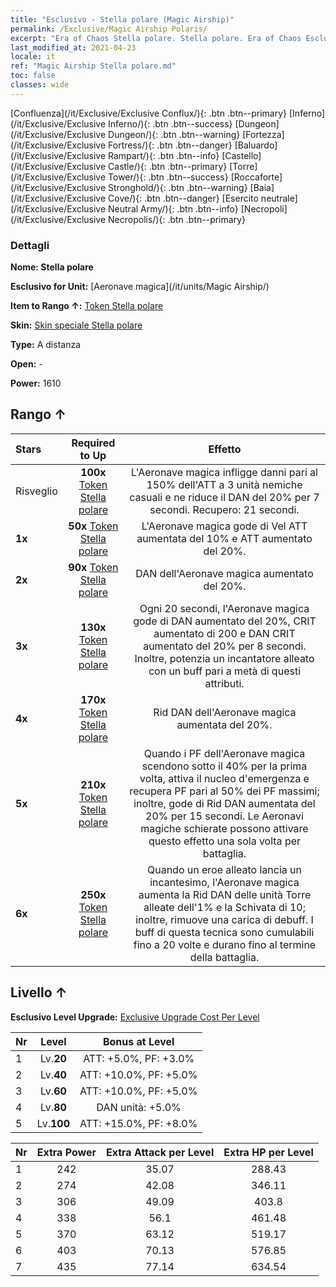 ```yaml
---
title: "Esclusivo - Stella polare (Magic Airship)"
permalink: /Exclusive/Magic Airship Polaris/
excerpt: "Era of Chaos Stella polare. Stella polare. Era of Chaos Esclusivo Stella polare. Aeronave magica Esclusivo."
last_modified_at: 2021-04-23
locale: it
ref: "Magic Airship Stella polare.md"
toc: false
classes: wide
---
```

 [Confluenza](/it/Exclusive/Exclusive Conflux/){: .btn .btn--primary} [Inferno](/it/Exclusive/Exclusive Inferno/){: .btn .btn--success} [Dungeon](/it/Exclusive/Exclusive Dungeon/){: .btn .btn--warning} [Fortezza](/it/Exclusive/Exclusive Fortress/){: .btn .btn--danger} [Baluardo](/it/Exclusive/Exclusive Rampart/){: .btn .btn--info} [Castello](/it/Exclusive/Exclusive Castle/){: .btn .btn--primary} [Torre](/it/Exclusive/Exclusive Tower/){: .btn .btn--success} [Roccaforte](/it/Exclusive/Exclusive Stronghold/){: .btn .btn--warning} [Baia](/it/Exclusive/Exclusive Cove/){: .btn .btn--danger} [Esercito neutrale](/it/Exclusive/Exclusive Neutral Army/){: .btn .btn--info} [Necropoli](/it/Exclusive/Exclusive Necropolis/){: .btn .btn--primary} 

### Dettagli
 **Nome: Stella polare** 

 **Esclusivo for Unit:** [Aeronave magica](/it/units/Magic Airship/) 

 **Item to Rango ↑:** [Token Stella polare](/ItemsIT/con_989/)

 **Skin:** [Skin speciale Stella polare](/ItemsIT/con_657/)

 **Type:** A distanza

 **Open:** -

 **Power:** 1610

## Rango ↑

  |     Stars    |  Required to Up | Effetto |
  |:-------------|:---------------:|:---------------:|
  |  Risveglio  | **100x** [Token Stella polare](/ItemsIT/con_989/) | L'Aeronave magica infligge danni pari al 150% dell'ATT a 3 unità nemiche casuali e ne riduce il DAN del 20% per 7 secondi. Recupero: 21 secondi. |
  | **1x** <i class="fas fa-star"/> | **50x** [Token Stella polare](/ItemsIT/con_989/) | L'Aeronave magica gode di Vel ATT aumentata del 10% e ATT aumentato del 20%. |
  | **2x** <i class="fas fa-star"/> | **90x** [Token Stella polare](/ItemsIT/con_989/) | DAN dell'Aeronave magica aumentato del 20%. |
  | **3x** <i class="fas fa-star"/> | **130x** [Token Stella polare](/ItemsIT/con_989/) | Ogni 20 secondi, l'Aeronave magica gode di DAN aumentato del 20%, CRIT aumentato di 200 e DAN CRIT aumentato del 20% per 8 secondi. Inoltre, potenzia un incantatore alleato con un buff pari a metà di questi attributi. |
  | **4x** <i class="fas fa-star"/> | **170x** [Token Stella polare](/ItemsIT/con_989/) | Rid DAN dell'Aeronave magica aumentata del 20%. |
  | **5x** <i class="fas fa-star"/> | **210x** [Token Stella polare](/ItemsIT/con_989/) | Quando i PF dell'Aeronave magica scendono sotto il 40% per la prima volta, attiva il nucleo d'emergenza e recupera PF pari al 50% dei PF massimi; inoltre, gode di Rid DAN aumentata del 20% per 15 secondi. Le Aeronavi magiche schierate possono attivare questo effetto una sola volta per battaglia. |
  | **6x** <i class="fas fa-star"/> | **250x** [Token Stella polare](/ItemsIT/con_989/) | Quando un eroe alleato lancia un incantesimo, l'Aeronave magica aumenta la Rid DAN delle unità Torre alleate dell'1% e la Schivata di 10; inoltre, rimuove una carica di debuff. I buff di questa tecnica sono cumulabili fino a 20 volte e durano fino al termine della battaglia. |


## Livello ↑
 **Esclusivo Level Upgrade:** [Exclusive Upgrade Cost Per Level](/Exclusive/ExclusiveUpgradeCostPerLevel/)

  |  Nr  |   Level  | Bonus at Level |
  |:-----|:--------:|:--------------:|
  | 1 | Lv.**20** | ATT: +5.0%, PF: +3.0% |
  | 2 | Lv.**40** | ATT: +10.0%, PF: +5.0% |
  | 3 | Lv.**60** | ATT: +10.0%, PF: +5.0% |
  | 4 | Lv.**80** | DAN unità: +5.0% |
  | 5 | Lv.**100** | ATT: +15.0%, PF: +8.0% |


  |  Nr  |  Extra Power | Extra Attack per Level | Extra HP per Level |
  |:-----|:--------:|:--------:|:--------:|
  | 1 | 242 | 35.07 | 288.43 |
  | 2 | 274 | 42.08 | 346.11 |
  | 3 | 306 | 49.09 | 403.8 |
  | 4 | 338 | 56.1 | 461.48 |
  | 5 | 370 | 63.12 | 519.17 |
  | 6 | 403 | 70.13 | 576.85 |
  | 7 | 435 | 77.14 | 634.54 |


